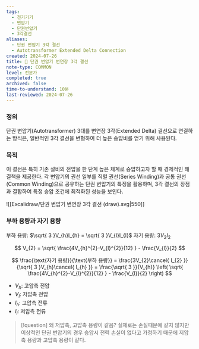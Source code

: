 ```yaml
---
tags:
  - 전기기기
  - 변압기
  - 단권변압기
  - 3각결선
aliases:
  - 단권 변압기 3각 결선
  - Autotransformer Extended Delta Connection
created: 2024-07-26
title: 📝 단권 변압기 변연장 3각 결선
note-type: COMMON
level: 전문가
completed: true
archived: false
time-to-understand: 10분
last-reviewed: 2024-07-26
---
```


### 정의

단권 변압기(Autotransformer) 3대를 변연장 3각(Extended Delta) 결선으로 연결하는 방식은, 일반적인 3각 결선을 변형하여 더 높은 승압비를 얻기 위해 사용된다.
### 목적
이 결선은 특히 기존 설비의 전압을 한 단계 높은 체계로 승압하고자 할 때 경제적인 해결책을 제공한다.
각 변압기의 권선 일부를 직렬 권선(Series Winding)과 공통 권선(Common Winding)으로 공유하는 단권 변압기의 특징을 활용하며, 3각 결선의 장점과 결합하여 특정 승압 조건에 최적화된 성능을 보인다.

![[Excalidraw/단권 변압기 변연장 3각 결선 (draw).svg|550]]


### 부하 용량과 자기 용량

부하 용량: $\sqrt{ 3 }V_{h}I_{h} = \sqrt{ 3 }V_{l}I_{l}$
자기 용량: $3V_{2}I_{2}$

$$
V_{2} = \sqrt{ \frac{4V_{h}^{2}-V_{l}^{2}}{12} } - \frac{V_{l}}{2}
$$

$$
\frac{\text{자기 용량}}{\text{부하 용량}} = \frac{3V_{2}\cancel{ I_{2} }}{\sqrt{ 3 }V_{h}\cancel{ I_{h} }} = \frac{\sqrt{ 3 }}{V_{h}}  \left( \sqrt{ \frac{4V_{h}^{2}-V_{l}^{2}}{12} } - \frac{V_{l}}{2} \right)
$$

- $V_h$: 고압측 전압
- $V_l$: 저압측 전압
- $I_h$: 고압측 전류
- $I_l$: 저압측 전류

>[!question] 왜 저압측, 고압측 용량이 같음?
>실제로는 손실때문에 같지 않지만 이상적인 단권 변압기의 경우 승압시 전력 손실이 없다고 가정하기 때문에 저압측 용량과 고압측 용량이 같다.